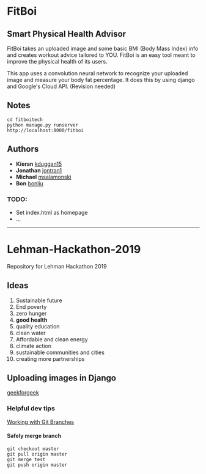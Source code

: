 # FitBoi
## Smart Physical Health Advisor

FitBoi takes an uploaded image and some basic BMI (Body Mass Index) info and
creates workout advice tailored to YOU. FitBoi is an easy tool meant to improve
the physical health of its users.

This app uses a convolution neural network to recognize your uploaded image and
measure your body fat percentage. It does this by using django and Google's Cloud API. 
(Revision needed)

## Notes
    cd fitboitech
    python manage.py runserver
    http://localhost:8000/fitboi

## Authors
* **Kieran** [kduggan15](https://github.com/kduggan15)
* **Jonathan** [jontran1](https://github.com/jontran1)
* **Michael** [msalamonski](https://github.com/msalamonski)
* **Bon** [bonliu](https://github.com/bonliu)

### TODO:
- Set index.html as homepage
- ...

---

# Lehman-Hackathon-2019
Repository for Lehman Hackathon 2019
## Ideas
1. Sustainable future
2. End poverty
3. zero hunger
4. **good health**
5. quality education
6. clean water
7. Affordable and clean energy
8. climate action
9. sustainable communities and cities
10. creating more partnerships

## Uploading images in Django
[geekforgeek](https://www.geeksforgeeks.org/python-uploading-images-in-django/)
### Helpful dev tips
[Working with Git Branches](https://github.com/Kunena/Kunena-Forum/wiki/Create-a-new-branch-with-git-and-manage-branches)
#### Safely merge branch

    git checkout master
    git pull origin master
    git merge test
    git push origin master
